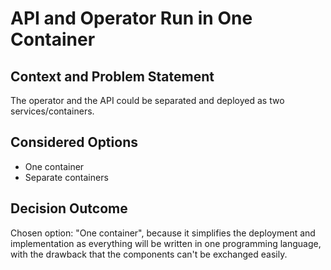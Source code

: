 # API and Operator Run in One Container

## Context and Problem Statement

The operator and the API could be separated and deployed as two services/containers.

## Considered Options

* One container
* Separate containers

## Decision Outcome

Chosen option: "One container", because it simplifies the deployment and implementation as everything will be written in one programming language, with the drawback that the components can't be exchanged easily.
